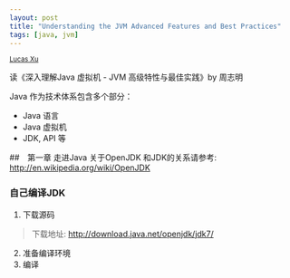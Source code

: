 ```yaml
---
layout: post
title: "Understanding the JVM Advanced Features and Best Practices"
tags: [java, jvm]
---
```

<small class="meta final">
<a href = "http://xianminx.github.com/">Lucas Xu</a>  
</small>

读《深入理解Java 虚拟机 - JVM 高级特性与最佳实践》by 周志明

Java 作为技术体系包含多个部分：

* Java 语言
* Java 虚拟机
* JDK, API 等

##　第一章 走进Java
关于OpenJDK 和JDK的关系请参考: http://en.wikipedia.org/wiki/OpenJDK

### 自己编译JDK

1. 下载源码 
> 下载地址: http://download.java.net/openjdk/jdk7/
2. 准备编译环境
3. 编译











